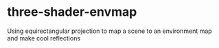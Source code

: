 # three-shader-envmap
Using equirectangular projection to map a scene to an environment map and make cool reflections
